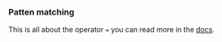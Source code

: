 ### Patten matching

This is all about the operator `=` you can read more in the [docs](https://elixir-lang.org/getting-started/pattern-matching.html).
